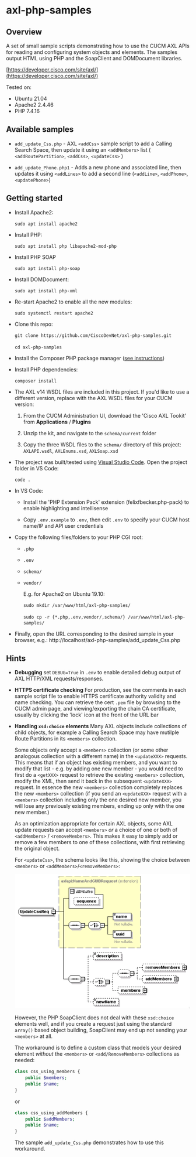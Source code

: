# axl-php-samples

## Overview

A set of small sample scripts demonstrating how to use the CUCM AXL APIs for reading and configuring system objects and elements.  The samples output HTML using PHP and the SoapClient and DOMDocument libraries.

[https://developer.cisco.com/site/axl/](https://developer.cisco.com/site/axl/)

Tested on:
* Ubuntu 21.04
* Apache2 2.4.46
* PHP 7.4.16


## Available samples

* `add_update_Css.php` - AXL `<addCss>` sample script to add a Calling Search Space, then
update it using an `<addMembers>` list ( `<addRoutePartition>`, `<addCss>`, `<updateCss>` )

* `add_update_Phone.php1` - Adds a new phone and associated line, then updates it using `<addLines>` 
to add a second line (`<addLine>`, `<addPhone>`, `<updatePhone>`)

## Getting started

* Install Apache2:

    ```shell
    sudo apt install apache2
    ```

* Install PHP:

    ```shell
    sudo apt install php libapache2-mod-php

* Install PHP SOAP
    
    ```shell
    sudo apt install php-soap
    ```

* Install DOMDocument:

    ```shell
    sudo apt install php-xml
    ```

* Re-start Apache2 to enable all the new modules:

    ```shell
    sudo systemctl restart apache2

* Clone this repo:

    ```shell
    git clone https://github.com/CiscoDevNet/axl-php-samples.git
    
    cd axl-php-samples
    ```

* Install the Composer PHP package manager ([see instructions](https://getcomposer.org/doc/00-intro.md#installation-linux-unix-macos))

* Install PHP dependencies:

    ```shell
    composer install
    ```

* The AXL v14 WSDL files are included in this project.  If you'd like to use a different version, replace with the AXL WSDL files for your CUCM version:

    1. From the CUCM Administration UI, download the 'Cisco AXL Tookit' from **Applications** / **Plugins**

    1. Unzip the kit, and navigate to the `schema/current` folder

    1. Copy the three WSDL files to the `schema/` directory of this project: `AXLAPI.wsdl`, `AXLEnums.xsd`, `AXLSoap.xsd`

* The project was built/tested using [Visual Studio Code](https://code.visualstudio.com/).  Open the project folder in VS Code:

    ```shell
    code .
    ```
  
* In VS Code:

    * Install the 'PHP Extension Pack' extension (felixfbecker.php-pack) to enable highlighting and intellisense

    * Copy `.env.example` to `.env`, then edit `.env` to specify your CUCM host name/IP and API user credentials

* Copy the following files/folders  to your PHP CGI root:

    * `.php`
    * `.env`
    * `schema/`
    * `vendor/`

        E.g. for Apache2 on Ubuntu 19.10: 

        ```shell
        sudo mkdir /var/www/html/axl-php-samples/
        
        sudo cp -r {*.php,.env,vendor/,schema/} /var/www/html/axl-php-samples/
        ```
* Finally, open the URL corresponding to the desired sample in your browser, e.g.: http://localhost/axl-php-samples/add_update_Css.php

## Hints

* **Debugging** set `DEBUG=True` in `.env` to enable detailed debug output of AXL HTTP/XML requests/responses.

* **HTTPS certificate checking** For production, see the comments in each sample script file to enable HTTPS certificate authority validity and name checking.  You can retrieve the cert `.pem` file by browsing to the CUCM admin page, and viewing/exporting the chain CA certificate, usually by clicking the 'lock' icon at the front of the URL bar

* **Handling `xsd:choice` elements** Many AXL objects include collections of child objects, for example a Calling Search Space may have mutilple Route Partitions in its `<members>` collection.

    Some objects only accept a `<members>` collection (or some other analogous collection with a different name) in the `<updateXXX>` requests.  This means that if an object has existing members, and you want to modify that list - e.g. by adding one new member - you would need to first do a `<getXXX>` request to retrieve the existing `<members>` collection, modify the XML, then send it back in the subsequent `<updateXXX>` request.  In essence the new `<members>` collection completely replaces the new `<members>` collection (if you send an `<updateXXX>` request with a `<members>` collection including only the one desired new member, you will lose any previously existing members, ending up only with the one new member.)

    As an optimization appropriate for certain AXL objects, some AXL update requests can accept `<members>` _or_ a choice of one or both of `<addMembers>` / `<removeMembers>`.  This makes it easy to simply add or remove a few members to one of these collections, with first retrieving the original object.

    For `<updateCss>`, the schema looks like this, showing the choice between `<members>` or `<addMembers>`/`<removeMembers>`:

    ![updateCss](assets/images/updateCss.png)

    However, the PHP SoapClient does not deal with these `xsd:choice` elements well, and if you create a request just using the standard `array()` based object building, SoapClient may end up not sending your `<members>` at all.  

    The workaround is to define a custom class that models your desired element _without_ the `<members>` or `<add/RemoveMembers>` collections as needed:

    ```php
    class css_using_members {
        public $members;
        public $name;
    }
    ```

    or

    ```php
    class css_using_addMembers {
        public $addMembers;
        public $name;
    }
    ```

    The sample `add_update_Css.php` demonstrates how to use this workaround.